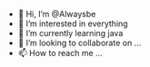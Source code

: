 - 👋 Hi, I’m @Alwaysbe
- 👀 I’m interested in everything
- 🌱 I’m currently learning java
- 💞️ I’m looking to collaborate on ...
- 📫 How to reach me ...

<!---
Alwaysbe/Alwaysbe is a ✨ special ✨ repository because its `README.md` (this file) appears on your GitHub profile.
You can click the Preview link to take a look at your changes.
--->
